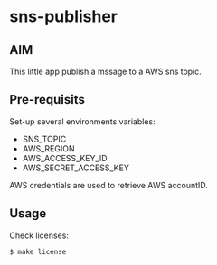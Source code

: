 # sns-publisher

## AIM

This little app publish a mssage to a AWS sns topic.

## Pre-requisits

Set-up several environments variables:

* SNS_TOPIC
* AWS_REGION
* AWS_ACCESS_KEY_ID
* AWS_SECRET_ACCESS_KEY

AWS credentials are used to retrieve AWS accountID.

## Usage

Check licenses:

`$ make license`
